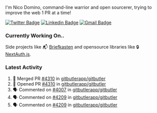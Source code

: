 
I'm Nico Domino, command-line warrior and open sourcerer, trying to improve the web 1 PR at a time!

[![Twitter Badge](https://img.shields.io/badge/-@ndom91-1ca0f1?style=flat-square&labelColor=1ca0f1&logo=twitter&logoColor=white&link=https://twitter.com/ndom91)](https://twitter.com/ndom91) [![Linkedin Badge](https://img.shields.io/badge/-ndom91-blue?style=flat-square&logo=Linkedin&logoColor=white&link=https://www.linkedin.com/in/ndom91/)](https://www.linkedin.com/in/ndom91/) [![Gmail Badge](https://img.shields.io/badge/-yo@ndo.dev-c14438?style=flat-square&logo=mail.ru&logoColor=white&link=mailto:yo@ndo.dev)](mailto:yo@ndo.dev)

### Currently Working On..

Side projects like 📬 [Briefkasten](https://briefkastenhq.com) and opensource libraries like 🔒 [NextAuth.js](https://github.com/nextauthjs/next-auth).

<!--START_SECTION_PROFILE_VIEWS:readme-info-->
<!--END_SECTION_PROFILE_VIEWS:readme-info-->

<!--START_SECTION_DAILY_COMMIT:readme-info-->
<!--END_SECTION_DAILY_COMMIT:readme-info-->

<!--START_SECTION_WEEKLY_COMMIT:readme-info-->
<!--END_SECTION_WEEKLY_COMMIT:readme-info-->

### Latest Activity

<!--START_SECTION:activity-->
1. 🎉 Merged PR [#4310](https://github.com/gitbutlerapp/gitbutler/pull/4310) in [gitbutlerapp/gitbutler](https://github.com/gitbutlerapp/gitbutler)
2. 💪 Opened PR [#4310](https://github.com/gitbutlerapp/gitbutler/pull/4310) in [gitbutlerapp/gitbutler](https://github.com/gitbutlerapp/gitbutler)
3. 🗣 Commented on [#4007](https://github.com/gitbutlerapp/gitbutler/issues/4007#issuecomment-2218126974) in [gitbutlerapp/gitbutler](https://github.com/gitbutlerapp/gitbutler)
4. 🗣 Commented on [#4209](https://github.com/gitbutlerapp/gitbutler/issues/4209#issuecomment-2217976212) in [gitbutlerapp/gitbutler](https://github.com/gitbutlerapp/gitbutler)
5. 🗣 Commented on [#4209](https://github.com/gitbutlerapp/gitbutler/issues/4209#issuecomment-2217964258) in [gitbutlerapp/gitbutler](https://github.com/gitbutlerapp/gitbutler)
<!--END_SECTION:activity-->

